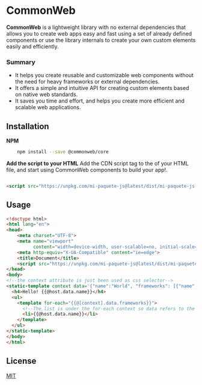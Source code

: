 # CommonWeb

**CommonWeb** is a lightweight library with no external dependencies that allows you to create web apps easy and fast
using a set of already defined components
or use the library internals to create your own custom elements easily and efficiently.

### Summary

* It helps you create reusable and customizable web components without the need for heavy frameworks or external
  dependencies.
* It offers a simple and intuitive API for creating custom elements based on native web standards.
* It saves you time and effort, and helps you create more efficient and scalable web applications.

## Installation

**NPM**

```bash 
    npm install --save @commonweb/core 
```

**Add the script to your HTML**
Add the CDN script tag to the <head> of your HTML file, and start using CommonWeb components to build your app!.

```html

<script src="https://unpkg.com/mi-paquete-js@latest/dist/mi-paquete-js.min.js"></script>
```

## Usage


```html
<!doctype html>
<html lang="en">
<head>
    <meta charset="UTF-8">
    <meta name="viewport"
          content="width=device-width, user-scalable=no, initial-scale=1.0, maximum-scale=1.0, minimum-scale=1.0">
    <meta http-equiv="X-UA-Compatible" content="ie=edge">
    <title>Document</title>
    <script src="https://unpkg.com/mi-paquete-js@latest/dist/mi-paquete-js.min.js"></script>
</head>
<body>
<!--the context attribute is just been used as css selector-->
<static-template context data='{"name":"World", "frameworks": [{"name":"React"},{"name":"Angular"}] }'>
  <h4>Hello! {{@host.data.name}}</h4>
  <ul>
    <template for-each="{{@[context].data.frameworks}}">
      <!--The list is under the for-each context so data refers to the item on the iteration-->
      <li>{{@host.data.name}}</li>
    </template>
  </ul>
</static-template>
</body>
</html>
```

## License

[MIT](https://choosealicense.com/licenses/mit/)
